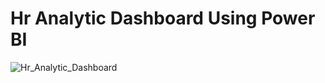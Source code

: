 # Hr Analytic Dashboard Using Power BI

![Hr_Analytic_Dashboard](https://github.com/vishaltiwari1/Hr_Analytic_Dashboard/assets/150030527/1b8d66b9-a203-4cfd-a2e0-3a6fa678ca1e)

